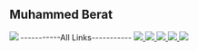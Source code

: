 ## Muhammed Berat
<tr> 
-----------All Links-----------
 </tr>
<tr>
<td><a href="https://createapps.com.tr">
<img src="https://img.shields.io/badge/CreateApps-100000?style=for-the-badge&logo=c&logoColor=white">
  </a> </tr>
  <tr>
      <td><a href="https://blogla.co">
<img src="https://img.shields.io/badge/BlogLa!-100000?style=for-the-badge&logo=blogger&logoColor=white">
</a>
<td><a href="https://instagram.com/theberatzz">
<img src="https://img.shields.io/badge/Instagram-E4405F?style=for-the-badge&logo=instagram&logoColor=white">
</a> 
<td><a href="https://github.com/TheBeratzZ">
<img src="https://img.shields.io/badge/GitHub-100000?style=for-the-badge&logo=github&logoColor=white">
  </a> </tr>
  <tr>
<td><a href="mailto: muhammedberatonly@gmail.com">
<img src="https://img.shields.io/badge/Gmail-D14836?style=for-the-badge&logo=gmail&logoColor=white">
</a>
  </tr>
</table>
<img align="left" src="https://github-readme-stats.vercel.app/api?username=TheBeratzZ&theme=blue-green">

